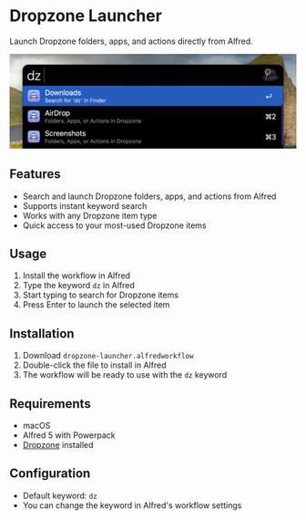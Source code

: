 # Dropzone Launcher

Launch Dropzone folders, apps, and actions directly from Alfred.

![Dropzone Launcher](./assets/dz_launcher_preview.png)

## Features
- Search and launch Dropzone folders, apps, and actions from Alfred
- Supports instant keyword search
- Works with any Dropzone item type
- Quick access to your most-used Dropzone items

## Usage
1. Install the workflow in Alfred
2. Type the keyword `dz` in Alfred
3. Start typing to search for Dropzone items
4. Press Enter to launch the selected item

## Installation
1. Download `dropzone-launcher.alfredworkflow`
2. Double-click the file to install in Alfred
3. The workflow will be ready to use with the `dz` keyword

## Requirements
- macOS
- Alfred 5 with Powerpack
- [Dropzone](https://aptonic.com/) installed

## Configuration
- Default keyword: `dz`
- You can change the keyword in Alfred's workflow settings
